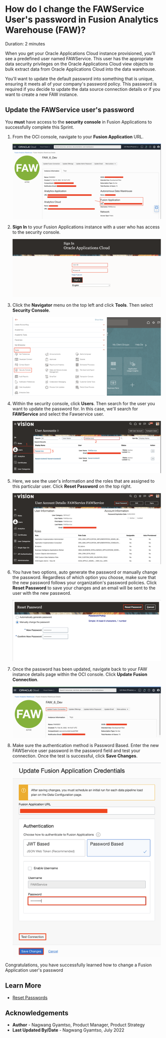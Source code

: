 # How do I change the FAWService User's password in Fusion Analytics Warehouse (FAW)?

Duration: 2 minutes

When you get your Oracle Applications Cloud instance provisioned, you'll see a predefined user named FAWService. This user has the appropriate data security privileges on the Oracle Applications Cloud view objects to bulk extract data from Oracle Applications Cloud into the data warehouse.

You'll want to update the default password into something that is unique, ensuring it meets all of your company's password policy. This password is required if you decide to update the data source connection details or if you want to create a new FAW instance.

## Update the FAWService user's password

You **must** have access to the **security console** in Fusion Applications to successfully complete this Sprint.

1. From the OCI console, navigate to your **Fusion Application** URL.

    ![Fusion Applications URL](images/access-fa.png)

2. **Sign In** to your Fusion Applications instance with a user who has access to the security console.

    ![Sign in to Fusion Applications](images/cloud-apps-signin.png)


3. Click the **Navigator** menu on the top left and click **Tools**. Then select **Security Console**.

    ![Security console](images/tools.png)

4. Within the security console, click **Users**. Then search for the user you want to update the password for. In this case, we'll search for **FAWService** and select the Fawservice user.

    ![Search for user](images/users.png)

5. Here, we see the user's information and the roles that are assigned to this particular user. Click **Reset Password** on the top right.

    ![User info](images/user-info.png)

6. You have two options, auto generate the password or manually change the password. Regardless of which option you choose, make sure that the new password follows your organization's password policies. Click **Reset Password** to save your changes and an email will be sent to the user with the new password.

    ![Reset user password](images/reset-pw.png)

7. Once the password has been updated, navigate back to your FAW instance details page within the OCI console. Click **Update Fusion Connection**.

    ![Update fusion connection credentials](images/update-fusion-connection.png)

8. Make sure the authentication method is Password Based. Enter the new FAWService user password in the password field and test your connection. Once the test is successful, click **Save Changes**.  

    ![Save new password](images/save-fa-credentials.png)

Congratulations, you have successfully learned how to change a Fusion Application user's password


## Learn More
* [Reset Passwords](https://docs.oracle.com/en/cloud/saas/applications-common/22c/facsa/Chunk1801397472.html#s20058155)

## Acknowledgements
* **Author** - Nagwang Gyamtso, Product Manager, Product Strategy
* **Last Updated By/Date** - Nagwang Gyamtso,  July 2022
